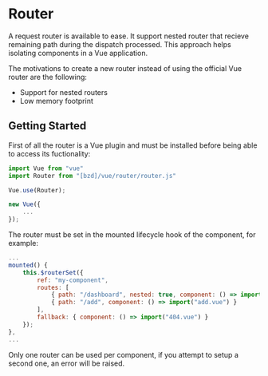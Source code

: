 # Router

A request router is available to ease.
It support nested router that recieve remaining path during the dispatch processed.
This approach helps isolating components in a Vue application.

The motivations to create a new router instead of using the official Vue router are the following:
- Support for nested routers
- Low memory footprint

## Getting Started

First of all the router is a Vue plugin and must be installed before being able to access its fuctionality:
```js
import Vue from "vue"
import Router from "[bzd]/vue/router/router.js"

Vue.use(Router);

new Vue({
    ...
});
```

The router must be set in the mounted lifecycle hook of the component, for example:
```js
...
mounted() {
	this.$routerSet({
		ref: "my-component",
		routes: [
			{ path: "/dashboard", nested: true, component: () => import("dashboard.vue") },
			{ path: "/add", component: () => import("add.vue") }
		],
		fallback: { component: () => import("404.vue") }
	});
},
...
```
Only one router can be used per component, if you attempt to setup a second one, an error will be raised.